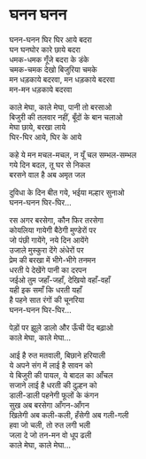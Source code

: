 # घनन घनन

घनन-घनन घिर घिर आये बदरा  
घन घनघोर कारे छाये बदरा  
धमक-धमक गूँजे बदरा के डंके  
चमक-चमक देखो बिजुरिया चमके  
मन धड़काये बदरवा, मन धड़काये बदरवा  
मन-मन धड़काये बदरवा  

काले मेघा, काले मेघा, पानी तो बरसाओ  
बिजुरी की तलवार नहीं, बूँदों के बान चलाओ  
मेघा छाये, बरखा लाये  
घिर-घिर आये, घिर के आये  

कहे ये मन मचल-मचल, न यूँ चल सम्भल-सम्भल  
गये दिन बदल, तू घर से निकल  
बरसने वाल है अब अमृत जल  

दुविधा के दिन बीत गये, भईया मल्हार सुनाओ  
घनन-घनन घिर-घिर...  

रस अगर बरसेगा, कौन फिर तरसेगा  
कोयलिया गायेगी बैठेगी मुण्डेरों पर  
जो पंछी गायेंगे, नये दिन आयेंगे  
उजाले मुस्कुरा देंगे अंधेरों पर  
प्रेम की बरखा में भीगे-भीगे तनमन  
धरती पे देखेंगे पानी का दरपन  
जईओ तुम जहाँ-जहाँ, देखियो वहाँ-वहाँ  
यही इक समाँ कि धरती यहाँ  
है पहने सात रंगों की चूनरिया  
घनन-घनन घिर-घिर...  

पेड़ों पर झूले डालो और ऊँची पेंद बढ़ाओ  
काले मेघा, काले मेघा...  

आई है रुत मतवाली, बिछाने हरियाली  
ये अपने संग में लाई है सावन को  
ये बिजुरी की पायल, ये बादल का आँचल  
सजाने लाई है धरती की दुल्हन को  
डाली-डाली पहनेगी फूलों के कंगन  
सुख अब बरसेगा आँगन-आँगन  
खिलेगी अब कली-कली, हँसेगी अब गली-गली  
हवा जो चली, तो रुत लगी भली  
जला दे जो तन-मन वो धूप ढली  
काले मेघा, काले मेघा...  
